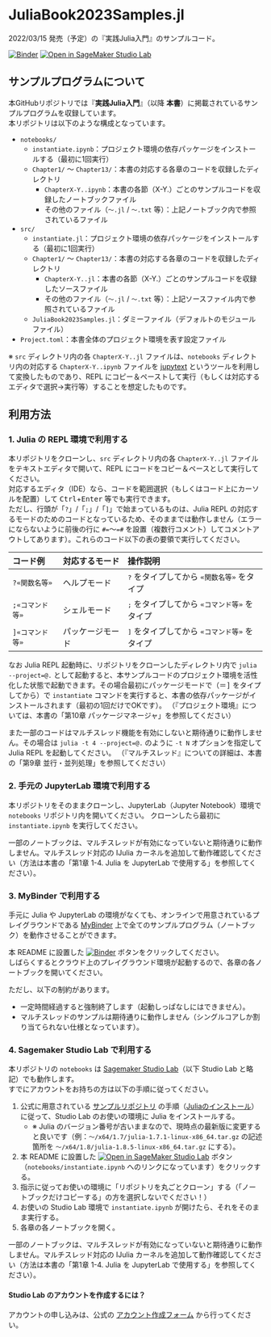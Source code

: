 # JuliaBook2023Samples.jl
2022/03/15 発売（予定）の『実践Julia入門』のサンプルコード。

[![Binder](https://mybinder.org/badge_logo.svg)](https://mybinder.org/v2/gh/antimon2/JuliaBook2023Samples.jl/HEAD?urlpath=lab%2Ftree%2Fnotebooks) [![Open in SageMaker Studio Lab](https://studiolab.sagemaker.aws/studiolab.svg)](https://studiolab.sagemaker.aws/import/github/antimon2/JuliaBook2023Samples.jl/blob/main/notebooks/instantiate.ipynb)

## サンプルプログラムについて

本GitHubリポジトリでは『**実践Julia入門**』（以降 **本書**）に掲載されているサンプルプログラムを収録しています。  
本リポジトリは以下のような構成となっています。

+ `notebooks/`
    + `instantiate.ipynb`：プロジェクト環境の依存パッケージをインストールする（最初に1回実行）
    + `Chapter1/` ～ `Chapter13/`：本書の対応する各章のコードを収録したディレクトリ
        + `ChapterX-Y..ipynb`：本書の各節（X-Y.）ごとのサンプルコードを収録したノートブックファイル
        + その他のファイル（`～.jl` / `～.txt` 等）：上記ノートブック内で参照されているファイル
+ `src/`
    + `instantiate.jl`：プロジェクト環境の依存パッケージをインストールする（最初に1回実行）
    + `Chapter1/` ～ `Chapter13/`：本書の対応する各章のコードを収録したディレクトリ
        + `ChapterX-Y..jl`：本書の各節（X-Y.）ごとのサンプルコードを収録したソースファイル
        + その他のファイル（`～.jl` / `～.txt` 等）：上記ソースファイル内で参照されているファイル
    + `JuliaBook2023Samples.jl`：ダミーファイル（デフォルトのモジュールファイル）
+ `Project.toml`：本書全体のプロジェクト環境を表す設定ファイル

※ `src` ディレクトリ内の各 `ChapterX-Y..jl` ファイルは、`notebooks` ディレクトリ内の対応する `ChapterX-Y..ipynb` ファイルを [jupytext](https://github.com/mwouts/jupytext) というツールを利用して変換したものであり、REPL にコピー＆ペーストして実行（もしくは対応するエディタで選択→実行等）することを想定したものです。

## 利用方法

### 1. Julia の REPL 環境で利用する

本リポジトリをクローンし、`src` ディレクトリ内の各 `ChapterX-Y..jl` ファイルをテキストエディタで開いて、REPL にコードをコピー＆ペースとして実行してください。  
対応するエディタ（IDE）なら、コードを範囲選択（もしくはコード上にカーソルを配置）して <kbd>Ctrl</kbd>+<kbd>Enter</kbd> 等でも実行できます。  
ただし、行頭が「`?`」/「`;`」/「`]`」で始まっているものは、Julia REPL の対応するモードのためのコードとなっているため、そのままでは動作しません（エラーにならないように前後の行に `#=`～`=#` を設置（複数行コメント）してコメントアウトしてあります）。これらのコード以下の表の要領で実行してください。

| コード例 | 対応するモード | 操作説明 |
| :-- | :-- | :-- |
| `?«関数名等»` | ヘルプモード | <kbd>?</kbd> をタイプしてから `«関数名等»` をタイプ |
| `;«コマンド等»` | シェルモード | <kbd>;</kbd> をタイプしてから `«コマンド等»` をタイプ |
| `]«コマンド等»` | パッケージモード | <kbd>]</kbd> をタイプしてから `«コマンド等»` をタイプ |

なお Julia REPL 起動時に、リポジトリをクローンしたディレクトリ内で `julia --project=@.` として起動すると、本サンプルコードのプロジェクト環境を活性化した状態で起動できます。その場合最初にパッケージモードで（＝<kbd>]</kbd> をタイプしてから）で `instantiate` コマンドを実行すると、本書の依存パッケージがインストールされます（最初の1回だけでOKです）。
（『プロジェクト環境』については、本書の「第10章 パッケージマネージャ」を参照してください）

また一部のコードはマルチスレッド機能を有効にしないと期待通りに動作しません。その場合は `julia -t 4 --project=@.` のように `-t N` オプションを指定して Julia REPL を起動してください。
（『マルチスレッド』についての詳細は、本書の「第9章 並行・並列処理」を参照してください）

### 2. 手元の JupyterLab 環境で利用する

本リポジトリをそのままクローンし、JupyterLab（Jupyter Notebook）環境で `notebooks` リポジトリ内を開いてください。
クローンしたら最初に `instantiate.ipynb` を実行してください。

一部のノートブックは、マルチスレッドが有効になっていないと期待通りに動作しません。マルチスレッド対応の IJulia カーネルを追加して動作確認してください（方法は本書の「第1章 1-4. Julia を JupyterLab で使用する」を参照してください）。

### 3. MyBinder で利用する

手元に Julia や JupyterLab の環境がなくても、オンラインで用意されているプレイグラウンドである [MyBinder](https://mybinder.org/) 上で全てのサンプルプログラム（ノートブック）を動作させることができます。

本 README に設置した [![Binder](https://mybinder.org/badge_logo.svg)](https://mybinder.org/v2/gh/antimon2/JuliaBook2023Samples.jl/HEAD?urlpath=lab%2Ftree%2Fnotebooks) ボタンをクリックしてください。  
しばらくするとクラウド上のプレイグラウンド環境が起動するので、各章の各ノートブックを開いてください。

ただし、以下の制約があります。

+ 一定時間経過すると強制終了します（起動しっぱなしにはできません）。
+ マルチスレッドのサンプルは期待通りに動作しません（シングルコアしか割り当てられない仕様となっています）。

### 4. Sagemaker Studio Lab で利用する

本リポジトリの `notebooks` は [Sagemaker Studio Lab](https://aws.amazon.com/jp/sagemaker/studio-lab/)（以下 Studio Lab と略記）でも動作します。  
すでにアカウントをお持ちの方は以下の手順に従ってください。

1. 公式に用意されている [サンプルリポジトリ](https://github.com/aws/studio-lab-examples) の手順（[Juliaのインストール](https://github.com/aws/studio-lab-examples/blob/d772f7701fdb2b69f762062116a0ca2336594cb5/custom-environments/julia/1-install-julia.ipynb)）に従って、Studio Lab のお使いの環境に Julia をインストールする。
    * ※ Julia のバージョン番号が古いままなので、現時点の最新版に変更すると良いです（例：`～/x64/1.7/julia-1.7.1-linux-x86_64.tar.gz` の記述箇所を `～/x64/1.8/julia-1.8.5-linux-x86_64.tar.gz` にする）。
2. 本 README に設置した [![Open in SageMaker Studio Lab](https://studiolab.sagemaker.aws/studiolab.svg)](https://studiolab.sagemaker.aws/import/github/antimon2/JuliaBook2023Samples.jl/blob/main/notebooks/instantiate.ipynb) ボタン（`notebooks/instantiate.ipynb` へのリンクになっています）をクリックする。
3. 指示に従ってお使いの環境に「リポジトリを丸ごとクローン」する（「ノートブックだけコピーする」の方を選択しないでください！）
4. お使いの Studio Lab 環境で `instantiate.ipynb` が開けたら、それをそのまま実行する。
5. 各章の各ノートブックを開く。

一部のノートブックは、マルチスレッドが有効になっていないと期待通りに動作しません。マルチスレッド対応の IJulia カーネルを追加して動作確認してください（方法は本書の「第1章 1-4. Julia を JupyterLab で使用する」を参照してください）。

#### Studio Lab のアカウントを作成するには？

アカウントの申し込みは、公式の [アカウント作成フォーム](https://studiolab.sagemaker.aws/requestAccount?utm_source=awareness&utm_medium=community) から行ってください。

